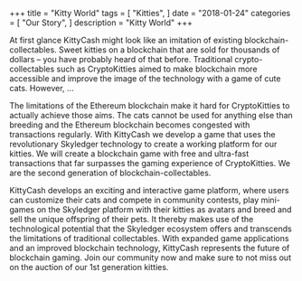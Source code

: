 +++
title = "Kitty World"
tags = [
    "Kitties",
]
date = "2018-01-24"
categories = [
    "Our Story",
]
description = "Kitty World"
+++

At first glance KittyCash might look like an imitation of existing blockchain-collectables. Sweet kitties on a blockchain that are sold for thousands of dollars – you have probably heard of that before. Traditional crypto-collectables such as CryptoKitties aimed to make blockchain more accessible and improve the image of the technology with a game of cute cats. However, ... <!--more-->

The limitations of the Ethereum blockchain make it hard for CryptoKitties to actually achieve those aims. The cats cannot be used for anything else than breeding and the Ethereum blockchain becomes congested with transactions regularly. With KittyCash we develop a game that uses the revolutionary Skyledger technology to create a working platform for our kitties. We will create a blockchain game with free and ultra-fast transactions that far surpasses the gaming experience of CryptoKitties. We are the second generation of blockchain-collectables.

KittyCash develops an exciting and interactive game platform, where users can customize their cats and compete in community contests, play mini-games on the Skyledger platform with their kitties as avatars and breed and sell the unique offspring of their pets. It thereby makes use of the technological potential that the Skyledger ecosystem offers and transcends the limitations of traditional collectables. With expanded game applications and an improved blockchain technology, KittyCash represents the future of blockchain gaming. Join our community now and make sure to not miss out on the auction of our 1st generation kitties.
